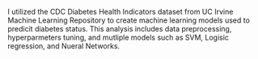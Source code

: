 I utilized the CDC Diabetes Health Indicators dataset from UC Irvine Machine Learning Repository to create machine learning models used to predicit diabetes status. This analysis includes data preprocessing, hyperparmeters tuning, and mutliple models such as SVM, Logisic regression, and Nueral Networks. 
